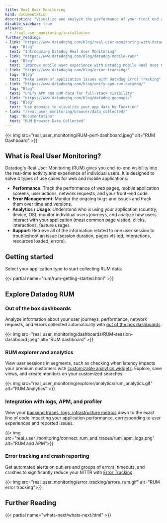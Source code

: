 ```yaml
---
title: Real User Monitoring
kind: documentation
description: "Visualize and analyze the performance of your front end applications as seen by your users."
disable_sidebar: true
aliases:
  - /real_user_monitoring/installation
further_reading:
- link: "https://www.datadoghq.com/blog/real-user-monitoring-with-datadog/"
  tag: "Blog"
  text: "Introducing Datadog Real User Monitoring"
- link: "https://www.datadoghq.com/blog/datadog-mobile-rum/"
  tag: "Blog"
  text: "Improve mobile user experience with Datadog Mobile Real User Monitoring"
- link: "https://www.datadoghq.com/blog/error-tracking/"
  tag: "Blog"
  text: "Make sense of application issues with Datadog Error Tracking"
- link: "https://www.datadoghq.com/blog/unify-apm-rum-datadog/"
  tag: "Blog"
  text: "Unify APM and RUM data for full-stack visibility"
- link: "https://www.datadoghq.com/blog/datadog-geomaps/"
  tag: "Blog"
  text: "Use geomaps to visualize your app data by location"
- link: "/real_user_monitoring/browser/data_collected/"
  tag: "Documentation"
  text: "RUM Browser Data Collected"
---
```


{{< img src="real_user_monitoring/RUM-perf-dashboard.jpeg" alt="RUM Dashboard"  >}}

## What is Real User Monitoring?

Datadog's Real User Monitoring (RUM) gives you end-to-end visibility into the real-time activity and experience of individual users. It is designed to solve 4 types of use cases for web and mobile applications:

* **Performance**: Track the performance of web pages, mobile application screens, user actions, network requests, and your front-end code.
* **Error Management**: Monitor the ongoing bugs and issues and track them over time and versions.
* **Analytics / Usage**: Understand who is using your application (country, device, OS), monitor individual users journeys, and analyze how users interact with your application (most common page visited, clicks, interactions, feature usage).
* **Support**: Retrieve all of the information related to one user session to troubleshoot an issue (session duration, pages visited, interactions, resources loaded, errors).

## Getting started

Select your application type to start collecting RUM data:

{{< partial name="rum/rum-getting-started.html" >}}
</br>
## Explore Datadog RUM

### Out of the box dashboards

Analyze information about your user journeys, performance, network requests, and errors collected automatically with [out of the box dashboards][1].

{{< img src="real_user_monitoring/dashboards/RUM-session-dashboard.jpeg" alt="RUM dashboard" >}}

### RUM explorer and analytics

View user sessions in segments, such as checking when latency impacts your premium customers with [customizable analytics widgets][2]. Explore, save views, and create monitors on your customized searches.

{{< img src="real_user_monitoring/explorer/analytics/rum_analytics.gif" alt="RUM Analytics"  >}}

### Integration with logs, APM, and profiler

View your [backend traces, logs, infrastructure metrics][1] down to the exact line of code impacting your application performance, corresponding to user experiences and reported issues.

{{< img src="real_user_monitoring/connect_rum_and_traces/rum_apm_logs.png" alt="RUM and APM">}}

### Error tracking and crash reporting

Get automated alerts on outliers and groups of errors, timeouts, and crashes to significantly reduce your MTTR with [Error Tracking][4].

{{< img src="real_user_monitoring/error_tracking/errors_rum.gif" alt="RUM error tracking">}}

## Further Reading

{{< partial name="whats-next/whats-next.html" >}}

[1]:/real_user_monitoring/dashboards
[2]:/real_user_monitoring/explorer/analytics
[4]:/real_user_monitoring/error_tracking
[1]: /real_user_monitoring/connect_rum_and_traces
